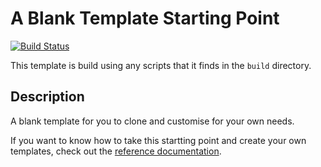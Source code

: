 # A Blank Template Starting Point

[![Build Status](https://travis-ci.com/atomist-project-templates/blank-template.svg?token=43qyuBt1idhSyPKtxZ27&branch=master)](https://travis-ci.com/atomist-project-templates/blank-template)

This template is build using any scripts that it finds in the `build` directory.

## Description

A blank template for you to clone and customise for your own needs.

If you want to know how to take this startting point and create your own templates, check out the [reference documentation](https://github.com/atomist-project-templates/reference-documentation).
